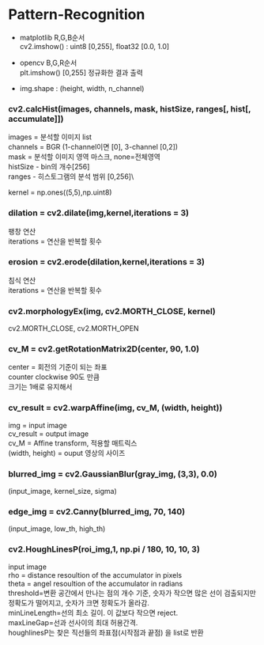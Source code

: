 # Pattern-Recognition

- matplotlib 
  R,G,B순서\
  cv2.imshow() : uint8 [0,255], float32 [0.0, 1.0]
  
- opencv 
  B,G,R순서\
  plt.imshow() [0,255] 정규화한 결과 출력
  
- img.shape : (height, width, n_channel)


### cv2.calcHist(images, channels, mask, histSize, ranges[, hist[, accumulate]])
images = 분석할 이미지 list\
channels = BGR (1-channel이면 [0], 3-channel [0,2])\
mask = 분석할 이미지 영역 마스크, none=전체영역\
histSize - bin의 개수[256]\
ranges - 히스토그램의 분석 범위 [0,256]\

kernel = np.ones((5,5),np.uint8)
### dilation = cv2.dilate(img,kernel,iterations = 3)
팽창 연산\
iterations = 연산을 반복할 횟수

### erosion = cv2.erode(dilation,kernel,iterations = 3)
침식 연산\
iterations = 연산을 반복할 횟수

### cv2.morphologyEx(img, cv2.MORTH_CLOSE, kernel)
cv2.MORTH_CLOSE, cv2.MORTH_OPEN

### cv_M = cv2.getRotationMatrix2D(center, 90, 1.0)
center = 회전의 기준이 되는 좌표\
counter clockwise 90도 만큼\
크기는 1배로 유지해서

### cv_result = cv2.warpAffine(img, cv_M, (width, height))
img = input image\
cv_result = output image\
cv_M = Affine transform, 적용할 매트릭스\
(width, height) = ouput 영상의 사이즈 

### blurred_img = cv2.GaussianBlur(gray_img, (3,3), 0.0)
(input_image, kernel_size, sigma)

### edge_img = cv2.Canny(blurred_img, 70, 140)
(input_image, low_th, high_th)

###  cv2.HoughLinesP(roi_img,1, np.pi / 180, 10, 10, 3)
input image\
rho = distance resoultion of the accumulator in pixels\
theta = angel resoultion of the accumulator in radians\
threshold=변환 공간에서 만나는 점의 개수 기준, 숫자가 작으면 많은 선이 검출되지만 정확도가 떨어지고, 숫자가 크면 정확도가 올라감.\
minLineLength=선의 최소 길이. 이 값보다 작으면 reject.\
maxLineGap=선과 선사이의 최대 허용간격.\
houghlinesP는 찾은 직선들의 좌표점(시작점과 끝점) 을 list로 반환

